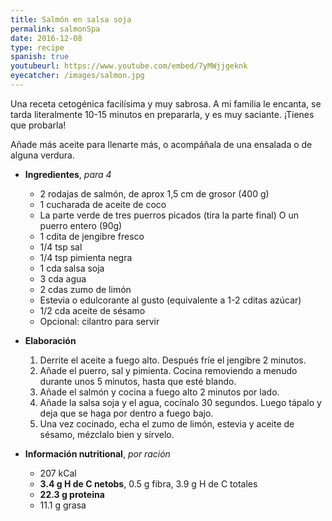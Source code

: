 ```yaml
---
title: Salmón en salsa soja
permalink: salmonSpa
date: 2016-12-08
type: recipe
spanish: true
youtubeurl: https://www.youtube.com/embed/7yMWjjgeknk
eyecatcher: /images/salmon.jpg
---
```


Una receta cetogénica facilísima y muy sabrosa. A mi familia le encanta, se tarda literalmente 10-15 minutos en prepararla, y es muy saciante. ¡Tienes que probarla!

Añade más aceite para llenarte más, o acompáñala de una ensalada o de alguna verdura.


* **Ingredientes**, _para 4_
  - 2 rodajas de salmón, de aprox 1,5 cm de grosor (400 g)
  - 1 cucharada de aceite de coco
  - La parte verde de tres puerros picados (tira la parte final) O un puerro entero (90g)
  - 1 cdita de jengibre fresco
  - 1/4 tsp sal
  - 1/4 tsp pimienta negra
  - 1 cda salsa soja
  - 3 cda agua
  - 2 cdas zumo de limón
  - Estevia o edulcorante al gusto (equivalente a 1-2 cditas azúcar)
  - 1/2 cda aceite de sésamo
  - Opcional: cilantro para servir


* **Elaboración**
  1. Derrite el aceite a fuego alto. Después fríe el jengibre 2 minutos.
  2. Añade el puerro, sal y pimienta. Cocina removiendo a menudo durante unos 5 minutos, hasta que esté blando.
  3. Añade el salmón y cocina a fuego alto 2 minutos por lado.
  4. Añade la salsa soja y el agua, cocínalo 30 segundos. Luego tápalo y deja que se haga por dentro a fuego bajo.
  5. Una vez cocinado, echa el zumo de limón, estevia y aceite de sésamo, mézclalo bien y sírvelo.


* **Información nutritional**, _por ración_
  * 207 kCal
  * **3.4 g H de C netobs**, 0.5 g fibra, 3.9 g H de C totales
  * **22.3 g proteina**
  * 11.1 g grasa
